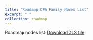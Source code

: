 ```yaml
---
title: "Roadmap DPA Family Nodes List"
excerpt: " "
collection: roadmap
---
```


Roadmap nodes list:
[Download XLS file](https://github.com/phoenixml/roadmap.github.io/blob/master/files/DPA_Family_Nodes.xlsx?raw=true)
